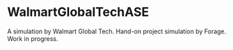 # WalmartGlobalTechASE
A simulation by Walmart Global Tech. Hand-on project simulation by Forage. Work in progress.

